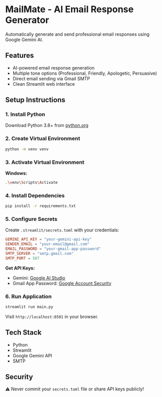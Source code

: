 # MailMate - AI Email Response Generator

Automatically generate and send professional email responses using Google Gemini AI.

## Features
- AI-powered email response generation
- Multiple tone options (Professional, Friendly, Apologetic, Persuasive)
- Direct email sending via Gmail SMTP
- Clean Streamlit web interface

## Setup Instructions

### 1. Install Python
Download Python 3.8+ from [python.org](https://www.python.org/downloads/)

### 2. Create Virtual Environment
```bash
python -m venv venv
```

### 3. Activate Virtual Environment
**Windows:**
```bash
.\venv\Scripts\Activate
```


### 4. Install Dependencies
```bash
pip install -r requirements.txt
```

### 5. Configure Secrets
Create `.streamlit/secrets.toml` with your credentials:
```toml
GEMINI_API_KEY = "your-gemini-api-key"
SENDER_EMAIL = "your-email@gmail.com"
EMAIL_PASSWORD = "your-gmail-app-password"
SMTP_SERVER = "smtp.gmail.com"
SMTP_PORT = 587
```

**Get API Keys:**
- Gemini: [Google AI Studio](https://aistudio.google.com/app/apikey)
- Gmail App Password: [Google Account Security](https://myaccount.google.com/apppasswords)

### 6. Run Application
```bash
streamlit run main.py
```

Visit `http://localhost:8501` in your browser.

## Tech Stack
- Python
- Streamlit
- Google Gemini API
- SMTP

## Security
⚠️ Never commit your `secrets.toml` file or share API keys publicly!

